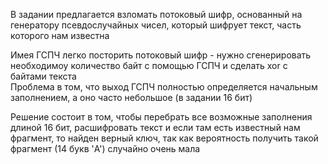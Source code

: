 В задании предлагается взломать потоковый шифр, основанный на генератору псевдослучайных чисел, который шифрует текст, часть которого нам известна

Имея ГСПЧ легко посторить потоковый шифр - нужно сгенерировать необходимоу количество байт с помощью ГСПЧ и сделать xor с байтами текста  
Проблема в том, что выход ГСПЧ полностью определяется начальным заполнением, а оно часто небольшое (в задании 16 бит)

Решение состоит в том, чтобы перебрать все возможные заполнения длиной 16 бит, расшифровать текст и если там есть известный нам фрагмент, то найден верный ключ, так как вероятность получить такой фрагмент (14 букв 'A') случайно очень мала
